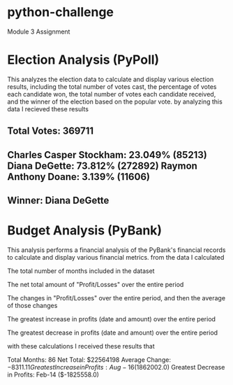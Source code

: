 # python-challenge
Module 3 Assignment
# Election Analysis (PyPoll)

This analyzes the election data to calculate and display various election results, including the total number of votes cast, the percentage of votes each candidate won, the total number of votes each candidate received, and the winner of the election based on the popular vote. by analyzing this data I recieved these results 


Total Votes: 369711
-------------------------
Charles Casper Stockham: 23.049% (85213)
Diana DeGette: 73.812% (272892)
Raymon Anthony Doane: 3.139% (11606)
-------------------------
Winner: Diana DeGette
-------------------------


# Budget Analysis (PyBank)

This analysis performs a financial analysis of the PyBank's financial records to calculate and display various financial metrics. from the data I calculated 


The total number of months included in the dataset

The net total amount of "Profit/Losses" over the entire period

The changes in "Profit/Losses" over the entire period, and then the average of those changes

The greatest increase in profits (date and amount) over the entire period

The greatest decrease in profits (date and amount) over the entire period 

with these calculations I received these results that 

Total Months: 86
Net Total: $22564198
Average Change: $-8311.11
Greatest Increase in Profits: Aug-16 ($1862002.0)
Greatest Decrease in Profits: Feb-14 ($-1825558.0)
